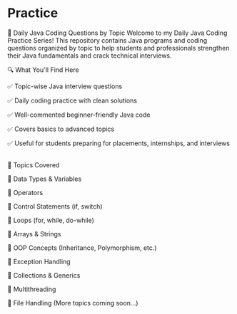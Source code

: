 # Practice
📌 Daily Java Coding Questions by Topic
Welcome to my Daily Java Coding Practice Series!
This repository contains Java programs and coding questions organized by topic to help students and professionals strengthen their Java fundamentals and crack technical interviews.

🔍 What You'll Find Here

✅ Topic-wise Java interview questions

✅ Daily coding practice with clean solutions

✅ Well-commented beginner-friendly Java code

✅ Covers basics to advanced topics

✅ Useful for students preparing for placements, internships, and interviews

<br>
🧠 Topics Covered <br>

🔸 Data Types & Variables

🔸 Operators

🔸 Control Statements (if, switch)

🔸 Loops (for, while, do-while)

🔸 Arrays & Strings

🔸 OOP Concepts (Inheritance, Polymorphism, etc.)

🔸 Exception Handling

🔸 Collections & Generics

🔸 Multithreading

🔸 File Handling
(More topics coming soon...)
